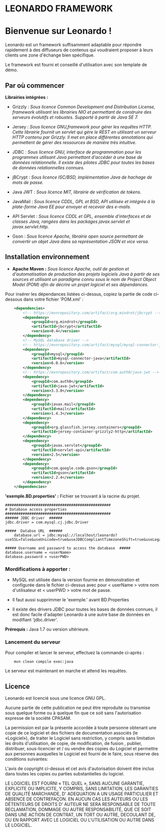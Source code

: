 LEONARDO FRAMEWORK
==================

# Bienvenue sur Leonardo !

Leonardo est un framework suffisamment adaptable pour répondre rapidement à des diffuseurs de contenus qui voudraient proposer à leurs clients une zone d'échange bien spécifique.

Le framework est fourni et conseillé d'utilisation avec son template de démo.


## Par où commencer  


**Librairies intégrées :**
* Grizzly : *Sous licence Common Development and Distribution License, framework utilisant les librairies NIO et permettant de construire des serveurs évolutifs et robustes.
Supporté à partir de Java SE 7.*

* Jersey : *Sous licence GNU,framework pour gérer les requêtes HTTP. Cette librairie fournit un servlet qui gère le REST en utilisant un serveur HTTP contenu par Grizzly. Il met en place différentes annotations qui permettent de gérer des ressources de manière très intuitive.*

* JDBC : *Sous licence GNU, interface de programmation pour les programmes utilisant Java permettant d'accéder à une base de données relationnelle. Il existe des pilotes JDBC pour toutes les bases de données relationnelles connues.* 


* jBCrypt : *Sous licence ISC/BSD, implémentation Java de hachage de mots de passe.*

* Java JWT : *Sous licence MIT, librairie de vérification de tokens.*

* JavaMail : *Sous licence CDDL, GPL et BSD, API utilisée et  intégrée à la plate-forme Java EE pour envoyer et recevoir des e-mails.* 

* API Servlet : *Sous licence CDDL et GPL, ensemble d’interfaces et de classes Java, rangées dans les packages javax.servlet et javax.servlet.http.*

* Gson : *Sous licence Apache, librairie open source permettant de convertir un objet Java dans sa représentation JSON et vice versa.*


## Installation environnement

* **Apache Maven :** *Sous licence Apache, outil de gestion et d'automatisation de production des projets logiciels Java à partir de ses sources et utilisant un paradigme connu sous le nom de Project Object Model (POM) afin de décrire un projet logiciel et ses dépendances.*

Pour insérer les dépendances listées ci-dessus, copiez la partie de code ci-dessous dans votre fichier 'POM.xml' :
```xml
	<dependencies>
		<!-- https://mvnrepository.com/artifact/org.mindrot/jbcrypt -->
		<dependency>
			<groupId>org.mindrot</groupId>
			<artifactId>jbcrypt</artifactId>
			<version>0.4</version>
		</dependency>
		<!-- MySQL database driver -->
		<!-- https://mvnrepository.com/artifact/mysql/mysql-connector-java -->
		<dependency>
			<groupId>mysql</groupId>
			<artifactId>mysql-connector-java</artifactId>
			<version>6.0.6</version>
		</dependency>
		<!-- https://mvnrepository.com/artifact/com.auth0/java-jwt -->
		<dependency>
			<groupId>com.auth0</groupId>
			<artifactId>java-jwt</artifactId>
			<version>3.3.0</version>
		</dependency>
		<dependency>
			<groupId>javax.mail</groupId>
			<artifactId>mail</artifactId>
			<version>1.4.3</version>
		</dependency>
		<dependency>
			<groupId>org.glassfish.jersey.containers</groupId>
			<artifactId>jersey-container-grizzly2-http</artifactId>
		</dependency>
		<dependency>
			<groupId>javax.servlet</groupId>
			<artifactId>servlet-api</artifactId>
			<version>2.5</version>
		</dependency>
		<dependency>
			<groupId>com.google.code.gson</groupId>
			<artifactId>gson</artifactId>
			<version>2.2.4</version>
		</dependency>
	</dependencies>
```

**'exemple.BD.properties' :** Fichier se trouvant à la racine du projet.
```
################################################	
# Database access properties	
################################################	
###### JDBC driver  ######	
jdbc.driver = com.mysql.cj.jdbc.Driver

#####  Databse URL  ######
	database.url = jdbc:mysql://localhost/leonardo?useSSL=false&useUnicode=true&useJDBCCompliantTimezoneShift=true&useLegacyDatetimeCode=false&serverTimezone=UTC
	
##### Username and password to access the database	#####
database.username = <userName>
database.password = <userPWD>

```

### Mordifications à apporter :
* MySQL est utilisée dans la version fournie en démonstration et configurée dans le fichier ci-dessus avec pour < userName > votre nom d'utilisateur et < userPWD > votre mot de passe. 

* Il faut aussi supprimmer le 'exemple.' avant BD.Properties 

* Il existe des drivers JDBC pour toutes les bases de données connues, il est donc facile d'adapter Leonardo à une autre base de données en modifiant 'jdbc.driver'.

**Prérequis :** Java 1.7 ou version ultérieure.  

### Lancement du serveur 
Pour compiler et lancer le serveur, effectuez la commande ci-après :
```
	mvn clean compile exec:java
``` 
Le serveur est maintenant en marche et attend les requêtes.

## Licence 
Leonardo est licencié sous une licence GNU GPL.

Aucune partie de cette publication ne peut être reproduite ou transmise sous quelque forme ou à quelque fin que ce soit sans l'autorisation expresse de la société CPASAM.

La permission est par la présente accordée à toute personne obtenant une copie de ce logiciel et des fichiers de documentation associés (le «Logiciel»), de traiter le Logiciel sans restriction, y compris sans limitation les droits d'utilisation, de copie, de modification, de fusion , publier, distribuer, sous-licencier et / ou vendre des copies du Logiciel et permettre aux personnes auxquelles le Logiciel est fourni de le faire, sous réserve des conditions suivantes:

L'avis de copyright ci-dessus et cet avis d'autorisation doivent être inclus dans toutes les copies ou parties substantielles du logiciel.

LE LOGICIEL EST FOURNI « TEL QUEL », SANS AUCUNE GARANTIE, EXPLICITE OU IMPLICITE, Y COMPRIS, SANS LIMITATION, LES GARANTIES DE QUALITÉ MARCHANDE, D' ADEQUATION A UN USAGE PARTICULIER ET ABSENCE DE CONTREFAÇON. EN AUCUN CAS LES AUTEURS OU LES DÉTENTEURS DE DROITS D' AUTEUR NE SERA RESPONSABLE DE TOUTE RECLAMATION, DOMMAGE OU AUTRE RESPONSABILITÉ, QUE CE SOIT DANS UNE ACTION DE CONTRAT, UN TORT OU AUTRE, DECOULANT DE, OU EN RAPPORT AVEC LE LOGICIEL OU L'UTILISATION OU AUTRE DANS LE LOGICIEL.

